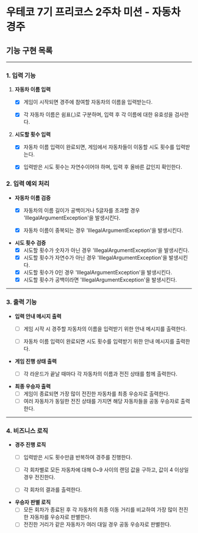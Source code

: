 # 우테코 7기 프리코스 2주차 미션 - 자동차 경주

## 기능 구현 목록

------

### 1. 입력 기능

1. **자동차 이름 입력**
   - [x] 게임이 시작되면 경주에 참여할 자동차의 이름을 입력받는다.
   - [x] 각 자동차 이름은 쉼표(,)로 구분하며, 입력 후 각 이름에 대한 유효성을 검사한다.


2. **시도할 횟수 입력**
    - [x] 자동차 이름 입력이 완료되면, 게임에서 자동차들이 이동할 시도 횟수를 입력받는다.
    - [x] 입력받은 시도 횟수는 자연수이어야 하며, 입력 후 올바른 값인지 확인한다.


### 2. 입력 예외 처리

- **자동차 이름 검증**
    - [x] 자동차의 이름 길이가 공백이거나 5글자를 초과할 경우 'IllegalArgumentException'을 발생시킨다.
    - [x] 자동차 이름이 중복되는 경우 'IllegalArgumentException'을 발생시킨다.


- **시도 횟수 검증**
    - [x] 시도할 횟수가 숫자가 아닌 경우 'IllegalArgumentException'을 발생시킨다.
    - [x] 시도할 횟수가 자연수가 아닌 경우 'IllegalArgumentException'을 발생시킨다.
    - [x] 시도할 횟수가 0인 경우 'IllegalArgumentException'을 발생시킨다.
    - [x] 시도할 횟수가 공백이라면 'IllegalArgumentException'을 발생시킨다.

------

### 3. 출력 기능

- **입력 안내 메시지 출력**
    - [ ] 게임 시작 시 경주할 자동차의 이름을 입력받기 위한 안내 메시지를 출력한다.
    - [ ] 자동차 이름 입력이 완료되면 시도 횟수를 입력받기 위한 안내 메시지를 출력한다.


- **게임 진행 상태 출력**
    - [ ] 각 라운드가 끝날 때마다 각 자동차의 이름과 전진 상태를 함께 출력한다.
  

- **최종 우승자 출력**
    - [ ] 게임이 종료되면 가장 많이 전진한 자동차를 최종 우승자로 출력한다.
    - [ ] 여러 자동차가 동일한 전진 상태를 가지면 해당 자동차들을 공동 우승자로 출력한다.

------

### 4. 비즈니스 로직

- **경주 진행 로직**
    - [ ] 입력받은 시도 횟수만큼 반복하여 경주를 진행한다.
    - [ ] 각 회차별로 모든 자동차에 대해 0~9 사이의 랜덤 값을 구하고, 값이 4 이상일 경우 전진한다.
    - [ ] 각 회차의 결과를 출력한다.

    
- **우승자 판별 로직**
    - [ ] 모든 회차가 종료된 후 각 자동차의 최종 이동 거리를 비교하여 가장 많이 전진한 자동차를 우승자로 판별한다.
    - [ ] 전진한 거리가 같은 자동차가 여러 대일 경우 공동 우승자로 판별한다.
